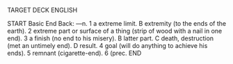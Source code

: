 TARGET DECK
ENGLISH

START
Basic
End
Back: —n. 1 a extreme limit. B extremity (to the ends of the earth). 2 extreme part or surface of a thing (strip of wood with a nail in one end). 3 a finish (no end to his misery). B latter part. C death, destruction (met an untimely end). D result. 4 goal (will do anything to achieve his ends). 5 remnant (cigarette-end). 6 (prec.
END
